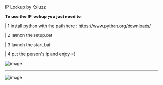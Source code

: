 IP Lookup by Kxluzz

**To use the IP lookup you just need to:**

| 1 install python with the path here : https://www.python.org/downloads/


| 2 launch the setup.bat


| 3 launch the start.bat


| 4 put the person's ip and enjoy =)

![image](https://github.com/user-attachments/assets/1a98cd87-6372-4538-a25f-1fd8b66ccd04)

--------------------------------------------------------------------------------------

![image](https://github.com/user-attachments/assets/34972df9-325b-47cf-b435-fae37ef08842)



